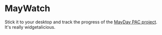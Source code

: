 MayWatch
========

Stick it to your desktop and track the progress of the [MayDay PAC project](https://mayday.us).
It's really widgetalicious.